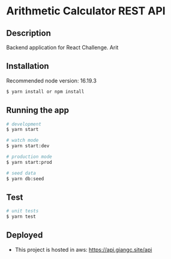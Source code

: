 # Arithmetic Calculator REST API


## Description

Backend application for React Challenge. Arit

## Installation

Recommended node version: 16.19.3

```bash
$ yarn install or npm install
```

## Running the app

```bash
# development
$ yarn start

# watch mode
$ yarn start:dev

# production mode
$ yarn start:prod

# seed data
$ yarn db:seed
```

## Test

```bash
# unit tests
$ yarn test

```

## Deployed

* This project is hosted in aws: https://api.giangc.site/api
